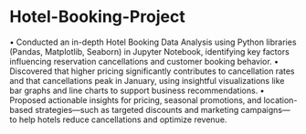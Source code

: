 # Hotel-Booking-Project
•	Conducted an in-depth Hotel Booking Data Analysis using Python libraries (Pandas, Matplotlib, Seaborn) in Jupyter Notebook, identifying key factors influencing reservation cancellations and customer booking behavior.
•	Discovered that higher pricing significantly contributes to cancellation rates and that cancellations peak in January, using insightful visualizations like bar graphs and line charts to support business recommendations.
•	Proposed actionable insights for pricing, seasonal promotions, and location-based strategies—such as targeted discounts and marketing campaigns—to help hotels reduce cancellations and optimize revenue.
